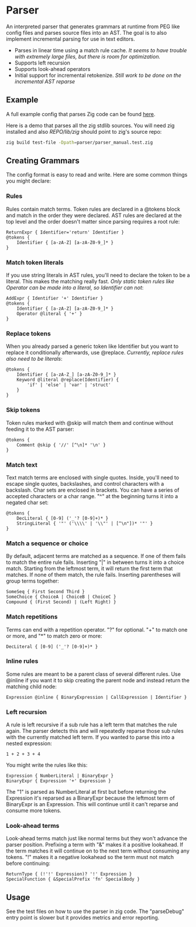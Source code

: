 # Parser

An interpreted parser that generates grammars at runtime from PEG like config files and parses source files into an AST. The goal is to also implement incremental parsing for use in text editors.
- Parses in linear time using a match rule cache. *It seems to have trouble with extremely large files, but there is room for optimization.*
- Supports left recursion
- Supports look-ahead operators
- Initial support for incremental retokenize. *Still work to be done on the incremental AST reparse*

## Example

A full example config that parses Zig code can be found [here](https://github.com/fubark/cosmic/blob/master/parser/grammars.zig).

Here is a demo that parses all the zig stdlib sources.
You will need zig installed and also *REPO/lib/zig* should point to zig's source repo:
```sh
zig build test-file -Dpath=parser/parser_manual.test.zig
```

## Creating Grammars

The config format is easy to read and write. Here are some common things you might declare:

### Rules
Rules contain match terms. Token rules are declared in a @tokens block and match in the order they were declared. AST rules are declared at the top level and the order doesn't matter since parsing requires a root rule:

```
ReturnExpr { Identifier='return' Identifier }
@tokens {
    Identifier { [a-zA-Z] [a-zA-Z0-9_]* }
}
```

### Match token literals
If you use string literals in AST rules, you'll need to declare the token to be a literal. This makes the matching really fast. *Only static token rules like Operator can be made into a literal, so Identifier can not*:
```
AddExpr { Identifier '+' Identifier }
@tokens {
    Identifier { [a-zA-Z] [a-zA-Z0-9_]* }
    Operator @literal { '+' }
}
```

### Replace tokens
When you already parsed a generic token like Identifier but you want to replace it conditionally afterwards, use @replace. *Currently, replace rules also need to be literals*:
```
@tokens {
    Identifier { [a-zA-Z_] [a-zA-Z0-9_]* }
    Keyword @literal @replace(Identifier) {
        'if' | 'else' | 'var' | 'struct'
    }
}
```

### Skip tokens
Token rules marked with @skip will match them and continue without feeding it to the AST parser:
```
@tokens {
    Comment @skip { '//' [^\n]* '\n' }
}
```

### Match text
Text match terms are enclosed with single quotes. Inside, you'll need to escape single quotes, backslashes, and control characters with a backslash. Char sets are enclosed in brackets. You can have a series of accepted characters or a char range. "^" at the beginning turns it into a negated char set:
```
@tokens {
    DecLiteral { [0-9] ('_'? [0-9]+)* }
    StringLiteral { '"' ('\\\\' | '\\"' | [^\n"])* '"' }
}
```

### Match a sequence or choice
By default, adjacent terms are matched as a sequence. If one of them fails to match the entire rule fails. Inserting "|" in between turns it into a choice match. Starting from the leftmost term, it will return the first term that matches. If none of them match, the rule fails. Inserting parentheses will group terms together:
```
SomeSeq { First Second Third }
SomeChoice { ChoiceA | ChoiceB | ChoiceC }
Compound { (First Second) | (Left Right) }
```

### Match repetitions
Terms can end with a repetition operator. "?" for optional. "+" to match one or more, and "*" to match zero or more:
```
DecLiteral { [0-9] ('_'? [0-9]+)* }
```

### Inline rules
Some rules are meant to be a parent class of several different rules. Use @inline if you want it to skip creating the parent node and instead return the matching child node:
```
Expression @inline { BinaryExpression | CallExpression | Identifier }
```

### Left recursion
A rule is left recursive if a sub rule has a left term that matches the rule again. The parser detects this and will repeatedly reparse those sub rules with the currently matched left term. If you wanted to parse this into a nested expression:
```
1 + 2 + 3 + 4
```
You might write the rules like this:
```
Expression { NumberLiteral | BinaryExpr }
BinaryExpr { Expression '+' Expression }
```
The "1" is parsed as NumberLiteral at first but before returning the Expression it's reparsed as a BinaryExpr because the leftmost term of BinaryExpr is an Expression. This will continue until it can't reparse and consume more tokens.

### Look-ahead terms
Look-ahead terms match just like normal terms but they won't advance the parser position. Prefixing a term with "&" makes it a positive lookahead. If the term matches it will continue on to the next term without consuming any tokens. "!" makes it a negative lookahead so the term must not match before continuing:
```
ReturnType { (!'!' Expression)? '!' Expression }
SpecialFunction { &SpecialPrefix 'fn' SpecialBody }
```

## Usage

See the test files on how to use the parser in zig code. The "parseDebug" entry point is slower but it provides metrics and error reporting.
